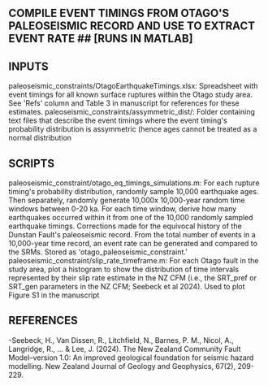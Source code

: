 ## COMPILE EVENT TIMINGS FROM OTAGO'S PALEOSEISMIC RECORD AND USE TO EXTRACT EVENT RATE ## [RUNS IN MATLAB]


## INPUTS ##

paleoseismic_constraints/OtagoEarthquakeTimings.xlsx: Spreadsheet with event timings for all known surface ruptures within the Otago study area. See 'Refs' column and Table 3 in manuscript for references for these estimates.
paleoseismic_constraints/assymmetric_dist/: Folder containing text files that describe the event timings where the event timing's probability distribution is assymmetric (hence ages cannot be treated as a normal distribution

## SCRIPTS ##

paleoseismic_constraint/otago_eq_timings_simulations.m: For each rupture timing's probability distribution, randomly sample 10,000 earthquake ages. Then separately, randomly generate 10,000x 10,000-year random time windows between 0-20 ka. For each time window, derive how many earthquakes occurred within it from one of the 10,000 randomly sampled earthquake timings. Corrections made for the equivocal history of the Dunstan Fault's paleoseismic record. From the total number of events in a 10,000-year time record, an event rate can be generated and compared to the SRMs. Stored as 'otago_paleoseismic_constraint.'
paleoseismic_constraint/slip_rate_timeframe.m: For each Otago fault in the study area, plot a histogram to show the distribution of time intervals represented by their slip rate estimate in the NZ CFM (i.e., the SRT_pref or SRT_gen parameters in the NZ CFM; Seebeck et al 2024). Used to plot Figure S1 in the manuscript

## REFERENCES ## 

-Seebeck, H., Van Dissen, R., Litchfield, N., Barnes, P. M., Nicol, A., Langridge, R., ... & Lee, J. (2024). The New Zealand Community Fault Model–version 1.0: An improved geological foundation for seismic hazard modelling. New Zealand Journal of Geology and Geophysics, 67(2), 209-229.